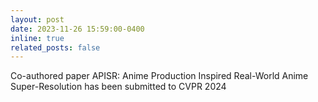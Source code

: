 ```yaml
---
layout: post
date: 2023-11-26 15:59:00-0400
inline: true
related_posts: false
---
```


Co-authored paper APISR: Anime Production Inspired Real-World Anime Super-Resolution has been submitted to CVPR 2024